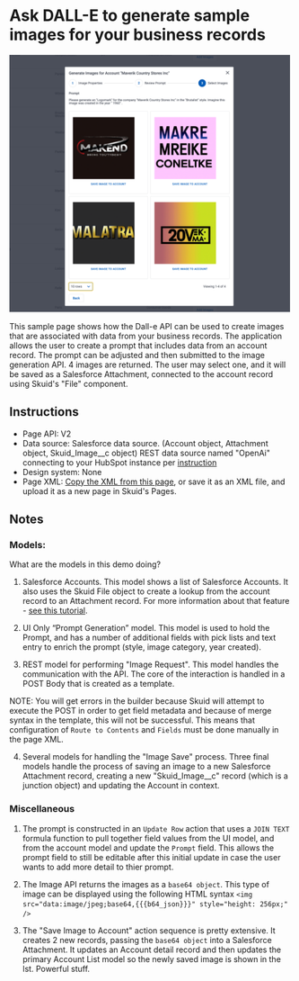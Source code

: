 # Ask DALL-E to generate sample images for your business records 
 
<img src="ImageSelection.png" width="500"></img>

 This sample page shows how the Dall-e API can be used to create images that are associated with data from your business records. The application allows the user to create a prompt that includes data from an account record. The prompt can be adjusted and then submitted to the image generation API.  4 images are returned.  The user may select one, and it will be saved as a Salesforce Attachment,  connected to the account record using Skuid's "File" component.  

## Instructions
- Page API:  V2
- Data source: 
    Salesforce data source.  (Account object,  Attachment object,  Skuid_Image__c object)
    REST data source named "OpenAi" connecting to your HubSpot instance per [instruction](openAI)
- Design system: None 
- Page XML:  [Copy the XML from this page](AI_Image_Generation.xml?raw=true), or save it as an XML file, and upload it as a new page in Skuid's Pages.

## Notes

### Models:  

What are the models in this demo doing? 

1.  Salesforce Accounts. 
This model shows a list of Salesforce Accounts.  It also uses the Skuid File object to create a lookup from the account record to an Attachment record.  For more information about that feature - [see this tutorial](https://docs.skuid.com/latest/en/tutorials/salesforce/add-images.html).

2.  UI Only “Prompt Generation” model. 
This model is used to hold the Prompt,  and has a number of additional fields with pick lists and text entry to enrich the prompt (style, image category,  year created). 


3. REST model for performing "Image Request". 
This model handles the communication with the API. 
The core of the interaction is handled in a POST Body that is created as a template. 

NOTE: You will get errors in the builder because Skuid will attempt to execute the POST in order to get field metadata and because of merge syntax in the template,  this will not be successful.  This means that configuration of `Route to Contents` and `Fields` must be done manually in the page XML. 

4. Several models for handling the "Image Save" process.
Three final models handle the process of saving an image to a new Salesforce Attachment record,  creating a new "Skuid_Image__c" record (which is a junction object) and updating the Account in context.  


### Miscellaneous

1. The prompt is constructed in an `Update Row` action that uses a `JOIN TEXT` formula function to pull together field values from the UI model, and from the account model and update the `Prompt` field.  This allows the prompt field to still be editable after this initial update in case the user wants to add more detail to thier prompt. 

2. The Image API returns the images as a `base64 object`.  This type of image can be displayed using the following HTML syntax `<img src="data:image/jpeg;base64,{{{b64_json}}}" style="height: 256px;" />`   

3. The "Save Image to Account" action sequence is pretty extensive.  It creates 2 new records,  passing the `base64 object` into a Salesforce Attachment.  It updates an Account detail record and then updates the primary Account List model so the newly saved image is shown in the lst.  Powerful stuff.